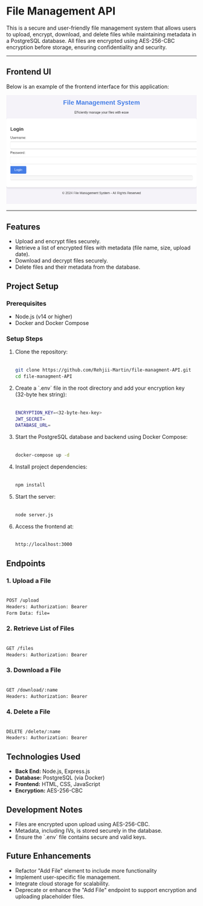 # File Management API

This is a secure and user-friendly file management system that allows users to upload, encrypt, download, and delete files while maintaining metadata in a PostgreSQL database. All files are encrypted using AES-256-CBC encryption before storage, ensuring confidentiality and security.

---

## Frontend UI

Below is an example of the frontend interface for this application:

![Frontend UI](./FileManSys.png)

---

## Features

- Upload and encrypt files securely.
- Retrieve a list of encrypted files with metadata (file name, size, upload date).
- Download and decrypt files securely.
- Delete files and their metadata from the database.

## Project Setup

### Prerequisites

- Node.js (v14 or higher)
- Docker and Docker Compose

### Setup Steps

1.  Clone the repository:

    ```bash

    git clone https://github.com/Rehjii-Martin/file-managment-API.git
    cd file-managment-API

    ```

2.  Create a \`.env\` file in the root directory and add your encryption key (32-byte hex string):

    ```bash

    ENCRYPTION_KEY=<32-byte-hex-key>
    JWT_SECRET=
    DATABASE_URL=

    ```

3.  Start the PostgreSQL database and backend using Docker Compose:

    ```bash

    docker-compose up -d

    ```

4.  Install project dependencies:

    ```bash

    npm install

    ```

5.  Start the server:

    ```bash

    node server.js

    ```

6.  Access the frontend at:

    ```bash

    http://localhost:3000

    ```

## Endpoints

### 1\. Upload a File

```bash

POST /upload
Headers: Authorization: Bearer
Form Data: file=

```

### 2\. Retrieve List of Files

```bash

GET /files
Headers: Authorization: Bearer

```

### 3\. Download a File

```bash

GET /download/:name
Headers: Authorization: Bearer

```

### 4\. Delete a File

```bash

DELETE /delete/:name
Headers: Authorization: Bearer

```

## Technologies Used

- **Back End:** Node.js, Express.js
- **Database:** PostgreSQL (via Docker)
- **Frontend:** HTML, CSS, JavaScript
- **Encryption:** AES-256-CBC

## Development Notes

- Files are encrypted upon upload using AES-256-CBC.
- Metadata, including IVs, is stored securely in the database.
- Ensure the \`.env\` file contains secure and valid keys.

## Future Enhancements

- Refactor "Add File" element to include more functionality
- Implement user-specific file management.
- Integrate cloud storage for scalability.
- Deprecate or enhance the "Add File" endpoint to support encryption and uploading placeholder files.
